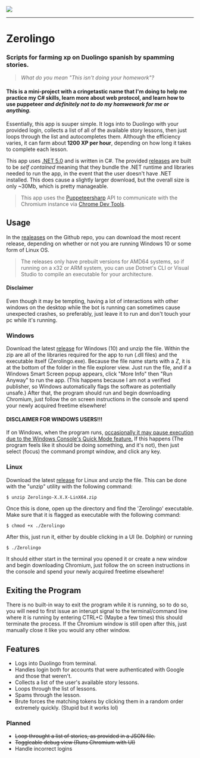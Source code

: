 <img src="https://github.com/vividuwu/Zerolingo/blob/master/Assets/ZerolingoLogoText.png">
<hr>

# Zerolingo 

### Scripts for farming xp on Duolingo spanish by spamming stories.
> *What do you mean "This isn't doing your homework"?*

#### This is a mini-project with a cringetastic name that I'm doing to help me practice my C# skills, learn more about web protocol, and learn how to use puppeteer *and definitely not to do my homwework for me or anything.*

Essentially, this app is suuper simple.  It logs into to Duolingo with your provided login, collects a list of all of the available story lessons, then just loops through the list and autocompletes them.  Although the efficiency varies, it can farm about **1200 XP per hour**, depending on how long it takes to complete each lesson.

This app uses [.NET 5.0](https://dotnet.microsoft.com/download/dotnet/5.0) and is written in C#.  The provided [releases](https://vividuwu/zerolingo/releases) are built to be *self contained* meaning that they bundle the .NET runtime and libraries needed to run the app, in the event that the user doesn't have .NET installed.  This does cause a slightly larger download, but the overall size is only ~30Mb, which is pretty manageable. 
> This app uses the [Puppeteersharp](https://github.com/hardkoded/puppeteer-sharp) API to communicate with the Chromium instance via [Chrome Dev Tools](https://developer.chrome.com/docs/devtools/).

## Usage

In the [realeases](https://github.com/vividuwu/releases) on the Github repo, you can download the most recent release, depending on whether or not you are running Windows 10 or some form of Linux OS.
> The releases only have prebuilt versions for AMD64 systems, so if running on a x32 or ARM system, you can use Dotnet's CLI or Visual Studio to compile an executable for your architecture.

#### Disclaimer
Even though it may be tempting, having a lot of interactions with other windows on the desktop while the bot is running can sometimes cause unexpected crashes, so preferably, just leave it to run and don't touch your pc while it's running.

### Windows
Download the latest [release](https://github.com/vividuwu/zerolingo/releases) for Windows (10) and unzip the file.  Within the zip are all of the libraries required for the app to run (.dll files) and the executable itself (Zerolingo.exe).  Because the file name starts with a *Z*, it is at the bottom of the folder in the file explorer view.  Just run the file, and if a Windows Smart Screen popup appears, click "More Info" then "Run Anyway" to run the app. (This happens because I am not a verified publisher, so Windows automatically flags the software as potentially unsafe.)  After that, the program should run and begin downloading Chromium, just follow the on screen instructions in the console and spend your newly acquired freetime elsewhere!
#### DISCLAIMER FOR WINDOWS USERS!!!
If on Windows, when the program runs, [occasionally it may pause execution due to the Windows Console's Quick Mode feature.](https://dev.to/mhmd_azeez/why-my-console-app-freezes-randomly-and-i-need-to-press-a-key-for-it-to-continue-44h9)  If this happens (The program feels like it should be doing something, and it's not), then just select (focus) the command prompt window, and click any key.

### Linux
Download the latest [release](https://github.com/vividuwu/zerolingo/releases) for Linux and unzip the file.  This can be done with the "unzip" utility with the following command:
```bash
$ unzip Zerolingo-X.X.X-LinX64.zip
```
Once this is done, open up the directory and find the 'Zerolingo' executable.  Make sure that it is flagged as executable with the following command:
```
$ chmod +x ./Zerolingo
```
After this, just run it, either by double clicking in a UI (Ie. Dolphin) or running
```
$ ./Zerolingo
```
It should either start in the terminal you opened it or create a new window and begin downloading Chromium, just follow the on screen instructions in the console and spend your newly acquired freetime elsewhere!

## Exiting the Program
There is no built-in way to exit the program while it is running, so to do so, you will need to first issue an interupt signal to the terminal/command line where it is running by entering CTRL+C (Maybe a few times) this should terminate the process.  If the Chromium window is still open after this, just manually close it like you would any other window.


## Features

- Logs into Duolingo from terminal.
- Handles login both for accounts that were authenticated with Google and those that weren't.
- Collects a list of the user's available story lessons.
- Loops through the list of lessons.
- Spams through the lesson.
- Brute forces the matching tokens by clicking them in a random order extremely quickly. (Stupid but it works lol)

### Planned

- ~~Loop throught a list of stories, as provided in a JSON file.~~
- ~~Toggleable debug view (Runs Chromium with UI)~~
- Handle incorrect logins
